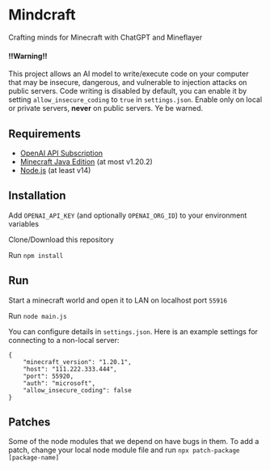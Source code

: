 # Mindcraft

Crafting minds for Minecraft with ChatGPT and Mineflayer

#### ‼️Warning‼️

This project allows an AI model to write/execute code on your computer that may be insecure, dangerous, and vulnerable to injection attacks on public servers. Code writing is disabled by default, you can enable it by setting `allow_insecure_coding` to `true` in `settings.json`. Enable only on local or private servers, **never** on public servers. Ye be warned.

## Requirements

- [OpenAI API Subscription](https://openai.com/blog/openai-api)
- [Minecraft Java Edition](https://www.minecraft.net/en-us/store/minecraft-java-bedrock-edition-pc) (at most v1.20.2)
- [Node.js](https://nodejs.org/) (at least v14)

## Installation

Add `OPENAI_API_KEY` (and optionally `OPENAI_ORG_ID`) to your environment variables

Clone/Download this repository

Run `npm install`

## Run

Start a minecraft world and open it to LAN on localhost port `55916`

Run `node main.js`

You can configure details in `settings.json`. Here is an example settings for connecting to a non-local server:
```
{
    "minecraft_version": "1.20.1",
    "host": "111.222.333.444",
    "port": 55920,
    "auth": "microsoft",
    "allow_insecure_coding": false
}
```

## Patches

Some of the node modules that we depend on have bugs in them. To add a patch, change your local node module file and run `npx patch-package [package-name]`